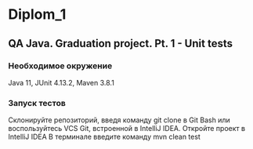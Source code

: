 # Diplom_1
## QA Java. Graduation project. Pt. 1 - Unit tests

### Необходимое окружение
Java 11, JUnit 4.13.2, Maven 3.8.1

### Запуск тестов
Склонируйте репозиторий, введя команду git clone в Git Bash или воспользуйтесь VCS Git, встроенной в IntelliJ IDEA.
Откройте проект в IntelliJ IDEA
В терминале введите команду mvn clean test
